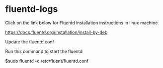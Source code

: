 # fluentd-logs
Click on the link below for Fluentd installation instructions in linux machine


https://docs.fluentd.org/installation/install-by-deb


Update the fluentd.conf 


Run this command to start the fluentd 


$sudo fluentd -c /etc/fluent/fluentd.conf
